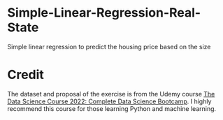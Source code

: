 # Simple-Linear-Regression-Real-State
Simple linear regression to predict the housing price based on the size

# Credit
The dataset and proposal of the exercise is from the Udemy course [The Data Science Course 2022: Complete Data Science Bootcamp](https://www.udemy.com/course/the-data-science-course-complete-data-science-bootcamp/). I highly recommend this course for those learning Python and machine learning.

